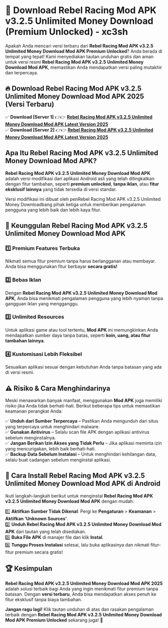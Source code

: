 # 🎯 Download Rebel Racing Mod APK v3.2.5 Unlimited Money Download (Premium Unlocked) -  xc3sh

Apakah Anda mencari versi terbaru dari **Rebel Racing Mod APK v3.2.5 Unlimited Money Download Mod APK Premium Unlocked**? Anda berada di tempat yang tepat! Kami menyediakan tautan unduhan gratis dan aman untuk versi resmi **Rebel Racing Mod APK v3.2.5 Unlimited Money Download Mod APK**, memastikan Anda mendapatkan versi paling mutakhir dan terpercaya.

## 🔥 Download Rebel Racing Mod APK v3.2.5 Unlimited Money Download Mod APK 2025 (Versi Terbaru)

✅ **Download [Server 1]** 👉👉 [**Rebel Racing Mod APK v3.2.5 Unlimited Money Download Mod APK Latest Version 2025**](https://momento.my/?title=Rebel_Racing_Mod_APK_v3.2.5_Unlimited_Money_Download)  
✅ **Download [Server 2]** 👉👉 [**Rebel Racing Mod APK v3.2.5 Unlimited Money Download Mod APK Latest Version 2025**](https://momento.my/?title=Rebel_Racing_Mod_APK_v3.2.5_Unlimited_Money_Download)  

## Apa Itu Rebel Racing Mod APK v3.2.5 Unlimited Money Download Mod APK?

**Rebel Racing Mod APK v3.2.5 Unlimited Money Download Mod APK** adalah versi modifikasi dari aplikasi Android asli yang telah ditingkatkan dengan fitur tambahan, seperti **premium unlocked**, **tanpa iklan**, atau **fitur eksklusif lainnya** yang tidak tersedia di versi standar.

Versi modifikasi ini dibuat oleh penRebel Racing Mod APK v3.2.5 Unlimited Money Downloadbang pihak ketiga untuk memberikan pengalaman pengguna yang lebih baik dan lebih kaya fitur.

## 🎯 Keunggulan Rebel Racing Mod APK v3.2.5 Unlimited Money Download Mod APK

### 1️⃣ Premium Features Terbuka
Nikmati semua fitur premium tanpa harus berlangganan atau membayar. Anda bisa menggunakan fitur berbayar **secara gratis!**

### 2️⃣ Bebas Iklan
Dengan **Rebel Racing Mod APK v3.2.5 Unlimited Money Download Mod APK**, Anda bisa menikmati pengalaman pengguna yang lebih nyaman tanpa gangguan iklan yang mengganggu.

### 3️⃣ Unlimited Resources
Untuk aplikasi game atau tool tertentu, **Mod APK** ini memungkinkan Anda mendapatkan sumber daya tanpa batas, seperti **koin, uang, atau fitur tambahan lainnya**.

### 4️⃣ Kustomisasi Lebih Fleksibel
Sesuaikan aplikasi sesuai dengan kebutuhan Anda tanpa batasan yang ada di versi resmi.

## ⚠️ Risiko & Cara Menghindarinya

Meski menawarkan banyak manfaat, menggunakan **Mod APK** juga memiliki risiko jika Anda tidak berhati-hati. Berikut beberapa tips untuk memastikan keamanan perangkat Anda:

✅ **Unduh dari Sumber Terpercaya** – Pastikan Anda mengunduh dari situs yang terpercaya untuk menghindari malware.  
✅ **Gunakan Antivirus** – Selalu scan file APK dengan aplikasi antivirus sebelum menginstalnya.  
✅ **Jangan Berikan Izin Akses yang Tidak Perlu** – Jika aplikasi meminta izin yang mencurigakan, lebih baik berhati-hati.  
✅ **Backup Data Sebelum Instalasi** – Untuk menghindari kehilangan data, selalu buat cadangan sebelum menginstal aplikasi.

## 📌 Cara Install Rebel Racing Mod APK v3.2.5 Unlimited Money Download Mod APK di Android

Ikuti langkah-langkah berikut untuk menginstal **Rebel Racing Mod APK v3.2.5 Unlimited Money Download Mod APK** dengan mudah:

1️⃣ **Aktifkan Sumber Tidak Dikenal**: Pergi ke **Pengaturan** > **Keamanan** > **Aktifkan 'Unknown Sources'**.  
2️⃣ **Unduh Rebel Racing Mod APK v3.2.5 Unlimited Money Download Mod APK** dari tautan yang telah disediakan.  
3️⃣ **Buka File APK** di manajer file dan klik **Instal**.  
4️⃣ **Tunggu Proses Instalasi** selesai, lalu buka aplikasinya dan nikmati fitur-fitur premium secara gratis!

## 🏆 Kesimpulan

**Rebel Racing Mod APK v3.2.5 Unlimited Money Download Mod APK 2025** adalah solusi terbaik bagi Anda yang ingin menikmati fitur premium tanpa batasan. Dengan **versi terbaru**, Anda bisa mendapatkan akses penuh ke fitur eksklusif tanpa biaya tambahan.

**Jangan ragu lagi!** Klik tautan unduhan di atas dan rasakan pengalaman terbaik dengan **Rebel Racing Mod APK v3.2.5 Unlimited Money Download Mod APK Premium Unlocked** sekarang juga! 🚀
